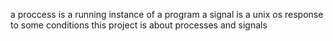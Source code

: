 a proccess is a running instance of a program
a signal is a unix os response to some conditions
this project is about processes  and signals
